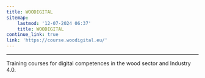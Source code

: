 ```yaml
---
title: WOODIGITAL
sitemap:
    lastmod: '12-07-2024 06:37'
    title: WOODIGITAL
continue_link: true
link: 'https://course.woodigital.eu/'
---
```


***
Training courses for digital competences in the wood sector and Industry 4.0. 

